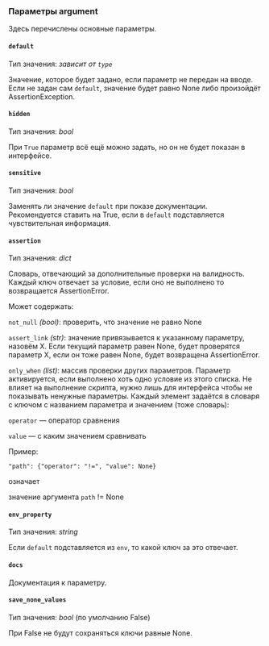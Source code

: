 ### Параметры argument

Здесь перечислены основные параметры.

#### `default`

Тип значения: _зависит от `type`_

Значение, которое будет задано, если параметр не передан на вводе. Если не задан сам `default`, значение будет равно None либо произойдёт AssertionException.

#### `hidden`

Тип значения: _bool_

При `True` параметр всё ещё можно задать, но он не будет показан в интерфейсе.

#### `sensitive`

Тип значения: _bool_

Заменять ли значение `default` при показе документации. Рекомендуется ставить на True, если в `default` подставляется чувствительная информация.

#### `assertion`

Тип значения: _dict_

Словарь, отвечающий за дополнительные проверки на валидность. Каждый ключ отвечает за условие, если оно не выполнено то возвращается AssertionError.

Может содержать:

`not_null` _(bool)_: проверить, что значение не равно None

`assert_link` _(str)_: значение привязывается к указанному параметру, назовём X. Если текущий параметр равен None, будет проверятся параметр X, если он тоже равен None, будет возвращена AssertionError.

`only_when` _(list)_: массив проверки других параметров. Параметр активируется, если выполнено хоть одно условие из этого списка. Не влияет на выполнение скрипта, нужно лишь для интерфейса чтобы не показывать ненужные параметры. Каждый элемент задаётся в словаря с ключом с названием параметра и значением (тоже словарь):

`operator` — оператор сравнения

`value` — с каким значением сравнивать

Пример:

```
"path": {"operator": "!=", "value": None}
```

означает

значение аргумента `path` != None

#### `env_property`

Тип значения: _string_

Если `default` подставляется из `env`, то какой ключ за это отвечает.

#### `docs`

Документация к параметру.

#### `save_none_values`

Тип значения: _bool_ (по умолчанию False)

При False не будут сохраняться ключи равные None.
